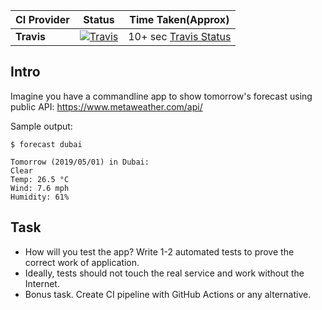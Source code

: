 
| **CI Provider**  | **Status** | **Time Taken(Approx)** |
| ------------- | ------------- |  ------------- |
| **Travis** | [![Travis](https://travis-ci.org/imsiddharth/forecast.svg)](https://travis-ci.org/imsiddharth/forecast) | 10+ sec [Travis Status](http://scribu.net/travis-stats/#imsiddharth/forecast/master)|


## Intro 
Imagine you have a commandline app to show tomorrow's forecast using public API: https://www.metaweather.com/api/

Sample output:
```
$ forecast dubai

Tomorrow (2019/05/01) in Dubai:
Clear
Temp: 26.5 °C
Wind: 7.6 mph
Humidity: 61%
```

## Task
* How will you test the app? Write 1-2 automated tests to prove the correct work of application.
* Ideally, tests should not touch the real service and work without the Internet.
* Bonus task. Create CI pipeline with GitHub Actions or any alternative.
